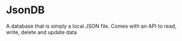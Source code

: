 # JsonDB

A database that is simply a local JSON file. Comes with an API to read, write, delete and update data

